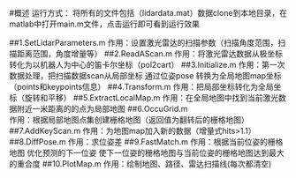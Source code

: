 #概述
运行方式：
     将所有的文件包括（lidardata.mat）数据clone到本地目录，在matlab中打开main.m文件，点击运行即可看到运行效果

##1.SetLidarParameters.m
作用：设置激光雷达的扫描参数（扫描角度范围，扫描距离范围，角度增量等）
##2.ReadAScan.m
作用：将激光雷达数据从极坐标转化为以机器人为中心的笛卡尔坐标（pol2cart）
##3.Initialize.m
作用：第一次数据处理，把扫描数据scan从局部坐标 通过位姿pose 转换为全局地图map坐标（points和keypoints信息）
##4.Transform.m
作用：把局部坐标转化为全局坐标（旋转和平移）
##5.ExtractLocalMap.m
作用：在全局地图中找到当前激光数据附近一米距离的的点为局部地图
##6.OccuGrid.m   
作用：根据局部地图点集创建栅格地图（返回值为翻转后的栅格地图）
##7.AddKeyScan.m
作用：为地图map加入新的数据（增量式hits>1.1）
##8.DiffPose.m
作用：求位姿差
##9.FastMatch.m
作用：根据当前位姿的栅格地图 优化预测的下一位姿 使下一位姿的栅格地图与当前位姿的栅格地图达到最大的重合度
##10.PlotMap.m
作用：绘制地图、路径、雷达扫描线(每次都清空)
